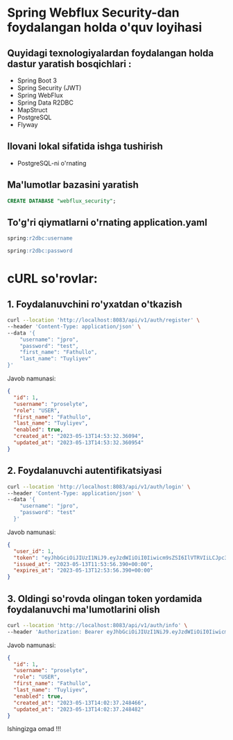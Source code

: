 Spring Webflux Security-dan foydalangan holda o'quv loyihasi
================================


## Quyidagi texnologiyalardan foydalangan holda dastur yaratish bosqichlari :
 - Spring Boot 3
 - Spring Security (JWT)
 - Spring WebFlux
 - Spring Data R2DBC
 - MapStruct
 - PostgreSQL
 - Flyway


## Ilovani lokal  sifatida ishga tushirish
- PostgreSQL-ni o'rnating

## Ma'lumotlar bazasini yaratish
```sql
CREATE DATABASE "webflux_security";
```

## To'g'ri qiymatlarni o'rnating application.yaml
```sql
spring:r2dbc:username
```

```sql
spring:r2dbc:password
```

# cURL so'rovlar:

## 1. Foydalanuvchini ro'yxatdan o'tkazish
```bash
curl --location 'http://localhost:8083/api/v1/auth/register' \
--header 'Content-Type: application/json' \
--data '{
    "username": "jpro",
    "password": "test",
    "first_name": "Fathullo",
    "last_name": "Tuyliyev"
}'
```

Javob namunasi:
```json
{
  "id": 1,
  "username": "proselyte",
  "role": "USER",
  "first_name": "Fathullo",
  "last_name": "Tuyliyev",
  "enabled": true,
  "created_at": "2023-05-13T14:53:32.36094",
  "updated_at": "2023-05-13T14:53:32.360954"
}
```

## 2. Foydalanuvchi autentifikatsiyasi
```bash
curl --location 'http://localhost:8083/api/v1/auth/login' \
--header 'Content-Type: application/json' \
--data '{
    "username": "jpro",
    "password": "test"
  }'
```

Javob namunasi:
```json
{
  "user_id": 1,
  "token": "eyJhbGciOiJIUzI1NiJ9.eyJzdWIiOiI0Iiwicm9sZSI6IlVTRVIiLCJpc3MiOiJwcm9zZWx5dGUiLCJleHAiOjE2ODM5ODI0MzYsImlhdCI6MTY4Mzk3ODgzNiwianRpIjoiZjlmZDliMjYtN2UyOC00Y2QzLWIzY2MtOWM3MjdmNTdkNTliIiwidXNlcm5hbWUiOiJwcm9zZWx5dGUifQ.8gdTqi18le0h4GTAd_JnxTDybnDFQS03biRnMbRRpQQ",
  "issued_at": "2023-05-13T11:53:56.390+00:00",
  "expires_at": "2023-05-13T12:53:56.390+00:00"
}
```

## 3. Oldingi so'rovda olingan token yordamida foydalanuvchi ma'lumotlarini olish

```bash
curl --location 'http://localhost:8083/api/v1/auth/info' \
--header 'Authorization: Bearer eyJhbGciOiJIUzI1NiJ9.eyJzdWIiOiI0Iiwicm9sZSI6IlVTRVIiLCJpc3MiOiJwcm9zZWx5dGUiLCJleHAiOjE2ODM5ODI0MzYsImlhdCI6MTY4Mzk3ODgzNiwianRpIjoiZjlmZDliMjYtN2UyOC00Y2QzLWIzY2MtOWM3MjdmNTdkNTliIiwidXNlcm5hbWUiOiJwcm9zZWx5dGUifQ.8gdTqi18le0h4GTAd_JnxTDybnDFQS03biRnMbRRpQQ'
```

Javob namunasi:
```json
{
  "id": 1,
  "username": "proselyte",
  "role": "USER",
  "first_name": "Fathullo",
  "last_name": "Tuyliyev",
  "enabled": true,
  "created_at": "2023-05-13T14:02:37.248466",
  "updated_at": "2023-05-13T14:02:37.248482"
}
```

Ishingizga omad !!!
